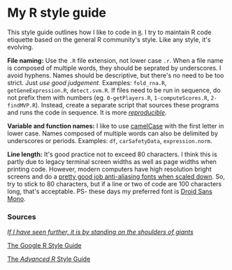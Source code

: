 # My R style guide

This style guide outlines how I like to code in [`R`](https://cran.r-project.org). I try to maintain R code etiquette based on the general R community's style. Like any style, it's evolving.

**File naming:** Use the `.R` file extension, not lower case `.r`. When a file name is composed of multiple words, they should be seprated by underscores. I avoid hyphens. Names should be descriptive, but there's no need to be too strict. Just *use good judgement*. Examples: `fold_rna.R`, `getGeneExpression.R`, `detect.svm.R`.
If files need to be run in sequence, do not prefix them with numbers (eg. `0-getPlayers.R`, `1-computeScores.R`, `2-findMVP.R`). Instead, create a separate script that sources these programs and runs the code in sequence. It is more [*reproducible*](https://en.wikipedia.org/wiki/Reproducibility).

**Variable and function names:** I like to use [camelCase](https://en.wikipedia.org/wiki/CamelCase) with the first letter in lower case. Names composed of multiple words can also be delimited by underscores or periods. Examples: `df`, `carSafetyData`, `expression.norm`.

**Line length:** It's good practice not to exceed 80 characters. I think this is partly due to legacy terminal screen widths as well as page widths when printing code. However, modern computers have high resolution bright screens and do a [pretty good job anti-aliasing fonts when scaled down](http://hivelogic.com/articles/top-10-programming-fonts/). So, try to stick to 80 characters, but if a line or two of code are 100 characters long, that's acceptable. PS- these days my preferred font is [Droid Sans Mono](https://www.google.com/fonts/specimen/Droid+Sans+Mono).

### Sources

[*If I have seen further, it is by standing on the shoulders of giants*](https://en.wikipedia.org/wiki/Standing_on_the_shoulders_of_giants)

[The Google R Style Guide](https://google.github.io/styleguide/Rguide.xml)

[The *Advanced R* Style Guide](http://adv-r.had.co.nz/Style.html)

